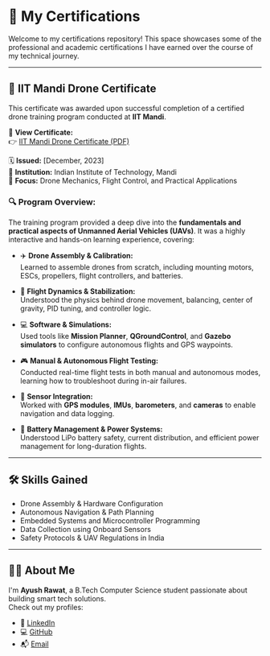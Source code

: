 # 📜 My Certifications

Welcome to my certifications repository! This space showcases some of the professional and academic certifications I have earned over the course of my technical journey.

---

## 🚁 IIT Mandi Drone Certificate

This certificate was awarded upon successful completion of a certified drone training program conducted at **IIT Mandi**.

📄 **View Certificate:**  
👉 [IIT Mandi Drone Certificate (PDF)](https://github.com/ayush-030/IIT-Mandi-Drone-Certification/blob/main/Ayush_Rawat_IITMandi_Drone_Certificate.pdf)

🗓️ **Issued:** [December, 2023]  
🏫 **Institution:** Indian Institute of Technology, Mandi  
🎯 **Focus:** Drone Mechanics, Flight Control, and Practical Applications

### 🔍 Program Overview:
The training program provided a deep dive into the **fundamentals and practical aspects of Unmanned Aerial Vehicles (UAVs)**. It was a highly interactive and hands-on learning experience, covering:

- ✈️ **Drone Assembly & Calibration:**  
  Learned to assemble drones from scratch, including mounting motors, ESCs, propellers, flight controllers, and batteries.

- 🧠 **Flight Dynamics & Stabilization:**  
  Understood the physics behind drone movement, balancing, center of gravity, PID tuning, and controller logic.

- 💻 **Software & Simulations:**  
  Used tools like **Mission Planner**, **QGroundControl**, and **Gazebo simulators** to configure autonomous flights and GPS waypoints.

- 🎮 **Manual & Autonomous Flight Testing:**  
  Conducted real-time flight tests in both manual and autonomous modes, learning how to troubleshoot during in-air failures.

- 📶 **Sensor Integration:**  
  Worked with **GPS modules**, **IMUs**, **barometers**, and **cameras** to enable navigation and data logging.

- 🔋 **Battery Management & Power Systems:**  
  Understood LiPo battery safety, current distribution, and efficient power management for long-duration flights.

---

## 🛠 Skills Gained
- Drone Assembly & Hardware Configuration
- Autonomous Navigation & Path Planning
- Embedded Systems and Microcontroller Programming
- Data Collection using Onboard Sensors
- Safety Protocols & UAV Regulations in India

---

## 👨‍💻 About Me

I'm **Ayush Rawat**, a B.Tech Computer Science student passionate about building smart tech solutions.  
Check out my profiles:

- 🔗 [LinkedIn](https://www.linkedin.com/in/ayush-rawat-48422334a)  
- 💻 [GitHub](https://github.com/ayush-030)  
- 📬 [Email](mailto:rawat.ayush.work@gmail.com)

